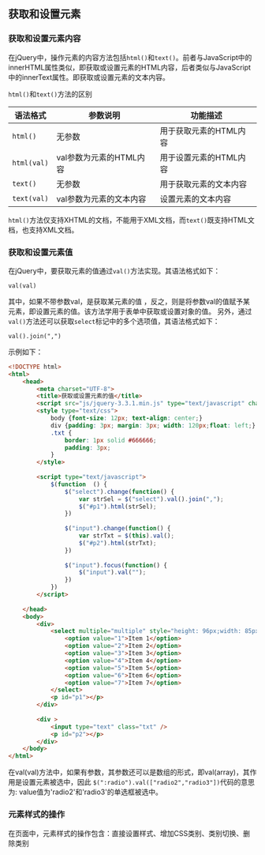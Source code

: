 ## 获取和设置元素

### 获取和设置元素内容

在jQuery中，操作元素的内容方法包括`html()`和`text()`。前者与JavaScript中的innerHTML属性类似，即获取或设置元素的HTML内容，后者类似与JavaScript中的innerText属性。即获取或设置元素的文本内容。

`html()`和`text()`方法的区别

|语法格式|参数说明|功能描述|
|---|---|---|
|`html()`|无参数|用于获取元素的HTML内容|
|`html(val)`|val参数为元素的HTML内容|用于设置元素的HTML内容|
|`text()`|无参数|用于获取元素的文本内容|
|`text(val)`|val参数为元素的文本内容|设置元素的文本内容|

`html()`方法仅支持XHTML的文档，不能用于XML文档，而`text()`既支持HTML文档，也支持XML文档。


### 获取和设置元素值

在jQuery中，要获取元素的值通过`val()`方法实现。其语法格式如下：
```jquery
val(val)
```
其中，如果不带参数val，是获取某元素的值 ，反之，则是将参数val的值赋予某元素，即设置元素的值。该方法学用于表单中获取或设置对象的值。
另外，通过`val()`方法还可以获取`select`标记中的多个选项值，其语法格式如下：
```jquery
val().join(",")
```
示例如下：
```html
<!DOCTYPE html>
<html>
	<head>
		<meta charset="UTF-8">
		<title>获取或设置元素的值</title>
		<script src="js/jquery-3.3.1.min.js" type="text/javascript" charset="utf-8"></script>
		<style type="text/css">
			body {font-size: 12px; text-align: center;}
			div {padding: 3px; margin: 3px; width: 120px;float: left;}
			.txt {
				border: 1px solid #666666;
				padding: 3px;
			}
		</style>
		
		<script type="text/javascript">
			$(function  () {
				$("select").change(function() {
					var strSel = $("select").val().join(",");
					$("#p1").html(strSel);
				})
				
				$("input").change(function() {
					var strTxt = $(this).val();
					$("#p2").html(strTxt);
				})
				
				$("input").focus(function() {
					$("input").val("");
				})
			})
		</script>
		
	</head>
	<body>
		<div>
			<select multiple="multiple" style="height: 96px;width: 85px;">
				<option value="1">Item 1</option>
				<option value="2">Item 2</option>
				<option value="3">Item 3</option>
				<option value="4">Item 4</option>
				<option value="5">Item 5</option>
				<option value="6">Item 6</option>
				<option value="7">Item 7</option>
			</select>
			<p id="p1"></p>
		</div>
		
		<div >
			<input type="text" class="txt" />
			<p id="p2"></p>
		</div>
	</body>
</html>
```
在val(val)方法中，如果有参数，其参数还可以是数组的形式，即val(array)，其作用是设置元素被选中，因此 `$(":radio").val(["radio2","radio3"])`代码的意思为: value值为'radio2'和'radio3'的单选框被选中。


### 元素样式的操作

在页面中，元素样式的操作包含：直接设置样式、增加CSS类别、类别切换、删除类别


